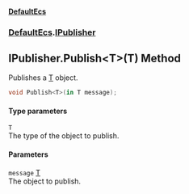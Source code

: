 #### [DefaultEcs](./index.md 'index')
### [DefaultEcs](./DefaultEcs.md 'DefaultEcs').[IPublisher](./DefaultEcs-IPublisher.md 'DefaultEcs.IPublisher')
## IPublisher.Publish&lt;T&gt;(T) Method
Publishes a [T](#DefaultEcs-IPublisher-Publish-T-(T)-T 'DefaultEcs.IPublisher.Publish&lt;T&gt;(T).T') object.  
```C#
void Publish<T>(in T message);
```
#### Type parameters
<a name='DefaultEcs-IPublisher-Publish-T-(T)-T'></a>
`T`  
The type of the object to publish.  
  
#### Parameters
<a name='DefaultEcs-IPublisher-Publish-T-(T)-message'></a>
`message` [T](#DefaultEcs-IPublisher-Publish-T-(T)-T 'DefaultEcs.IPublisher.Publish&lt;T&gt;(T).T')  
The object to publish.  
  
